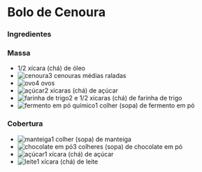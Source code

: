 # Bolo de Cenoura #

### Ingredientes 

### Massa

- 1/2 xícara (chá) de óleo
- ![cenoura](https://static.itdg.com.br/images/80-80/16fa581d1f2c39987a8561933f15807d/cenoura.jpg)3 cenouras médias raladas
- ![ovo](https://static.itdg.com.br/images/80-80/94a20d33e2970191e1d4d1a48157f47b/ovo.jpg)4 ovos
- ![açúcar](https://static.itdg.com.br/images/80-80/1946f8f06c8a24ac1566cd9565c5811f/acucar.jpg)2 xícaras (chá) de açúcar
- ![farinha de trigo](https://static.itdg.com.br/images/80-80/fbdc17cf67d906d28aa2450f948fa6e6/farinha-de-trigo.jpg)2 e 1/2 xícaras (chá) de farinha de trigo
- ![fermento em pó químico](https://static.itdg.com.br/images/80-80/2495316fe15069259d1adf3f985c374b/fermento-em-po.jpg)1 colher (sopa) de fermento em pó

### Cobertura

- ![manteiga](https://static.itdg.com.br/images/80-80/5d6d504fa1f9508d26aaec6a806b38db/manteiga.jpg)1 colher (sopa) de manteiga
- ![chocolate em pó](https://static.itdg.com.br/images/80-80/5898b85841cdbd28d3ee4eed2dd77a20/chocolate-em-po.jpg)3 colheres (sopa) de chocolate em pó
- ![açúcar](https://static.itdg.com.br/images/80-80/1946f8f06c8a24ac1566cd9565c5811f/acucar.jpg)1 xícara (chá) de açúcar
- ![leite](https://static.itdg.com.br/images/80-80/2c484ffc860bbf21df138a04dd5f2c28/leite.jpg)1 xícara (chá) de leite
